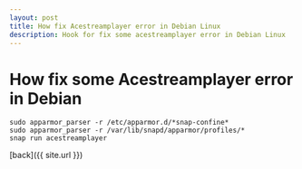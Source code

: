 ```yaml
---
layout: post
title: How fix Acestreamplayer error in Debian Linux
description: Hook for fix some acestreamplayer error in Debian Linux
---
```


# How fix some Acestreamplayer error in Debian 

```
sudo apparmor_parser -r /etc/apparmor.d/*snap-confine* 
sudo apparmor_parser -r /var/lib/snapd/apparmor/profiles/*
snap run acestreamplayer
```
[back]({{ site.url }})